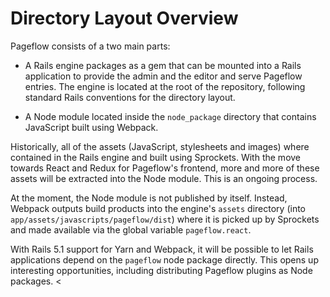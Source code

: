 # Directory Layout Overview

Pageflow consists of a two main parts:

* A Rails engine packages as a gem that can be mounted into a Rails
  application to provide the admin and the editor and serve Pageflow
  entries. The engine is located at the root of the repository,
  following standard Rails conventions for the directory layout.

* A Node module located inside the `node_package` directory that
  contains JavaScript built using Webpack.

Historically, all of the assets (JavaScript, stylesheets and images)
where contained in the Rails engine and built using Sprockets. With
the move towards React and Redux for Pageflow's frontend, more and
more of these assets will be extracted into the Node module. This is
an ongoing process.

At the moment, the Node module is not published by itself. Instead,
Webpack outputs build products into the engine's `assets` directory
(into `app/assets/javascripts/pageflow/dist`) where it is picked up by
Sprockets and made available via the global variable `pageflow.react`.

With Rails 5.1 support for Yarn and Webpack, it will be possible to
let Rails applications depend on the `pageflow` node package
directly. This opens up interesting opportunities, including
distributing Pageflow plugins as Node packages.
<
